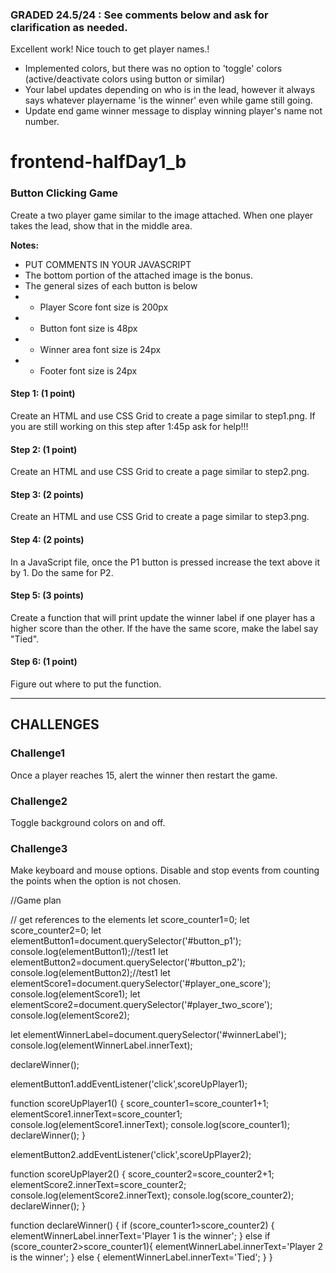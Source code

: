 ### GRADED 24.5/24 : See comments below and ask for clarification as needed.
Excellent work! Nice touch to get player names.!

* Implemented colors, but there was no option to 'toggle' colors (active/deactivate colors using button or similar)
* Your label updates depending on who is in the lead, however it always says whatever playername 'is the winner' even while game still going.
* Update end game winner message to display winning player's name not number.

# frontend-halfDay1_b

### Button Clicking Game

Create a two player game similar to the image attached. When one player takes the lead, show that in the middle area.

<strong>Notes:</strong>
* PUT COMMENTS IN YOUR JAVASCRIPT
* The bottom portion of the attached image is the bonus.
* The general sizes of each button is below
* * Player Score font size is 200px
* * Button font size is 48px
* * Winner area font size is 24px
* * Footer font size is 24px

#### Step 1: (1 point)
Create an HTML and use CSS Grid to create a page similar to step1.png. If you are still working on this step after 1:45p ask for help!!!

#### Step 2: (1 point)
Create an HTML and use CSS Grid to create a page similar to step2.png.

#### Step 3: (2 points)
Create an HTML and use CSS Grid to create a page similar to step3.png.

#### Step 4: (2 points)
In a JavaScript file, once the P1 button is pressed increase the text above it by 1. Do the same for P2.

#### Step 5: (3 points)
Create a function that will print update the winner label if one player has a higher score than the other. If the have the same score, make the label say "Tied".

#### Step 6: (1 point)
Figure out where to put the function.

<hr>

## CHALLENGES

### Challenge1
Once a player reaches 15, alert the winner then restart the game.

### Challenge2
Toggle background colors on and off.

### Challenge3
Make keyboard and mouse options. Disable and stop events from counting the points when the option is not chosen. 



//Game plan

// get references to the elements
let score_counter1=0;
let score_counter2=0;
let elementButton1=document.querySelector('#button_p1');
console.log(elementButton1);//test1
let elementButton2=document.querySelector('#button_p2');
console.log(elementButton2);//test1
let elementScore1=document.querySelector('#player_one_score');
console.log(elementScore1);
let elementScore2=document.querySelector('#player_two_score');
console.log(elementScore2);

let elementWinnerLabel=document.querySelector('#winnerLabel');
console.log(elementWinnerLabel.innerText);

declareWinner();


elementButton1.addEventListener('click',scoreUpPlayer1);

function scoreUpPlayer1()
{
    score_counter1=score_counter1+1;
   elementScore1.innerText=score_counter1;
   console.log(elementScore1.innerText);
   console.log(score_counter1);
    declareWinner();
}

elementButton2.addEventListener('click',scoreUpPlayer2);

function scoreUpPlayer2()
{
    score_counter2=score_counter2+1;
    elementScore2.innerText=score_counter2;
    console.log(elementScore2.innerText);
    console.log(score_counter2);
    declareWinner();
}


function declareWinner()
{
    if (score_counter1>score_counter2)
    {
        elementWinnerLabel.innerText='Player 1 is the winner';
    }
    else if (score_counter2>score_counter1){
        elementWinnerLabel.innerText='Player 2 is the winner';
    }
    else {
        elementWinnerLabel.innerText='Tied';
    }
}
